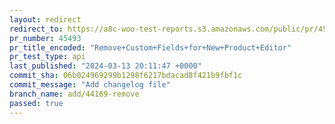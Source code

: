 ```yaml
---
layout: redirect
redirect_to: https://a8c-woo-test-reports.s3.amazonaws.com/public/pr/45493/api/index.html
pr_number: 45493
pr_title_encoded: "Remove+Custom+Fields+for+New+Product+Editor"
pr_test_type: api
last_published: "2024-03-13 20:11:47 +0000"
commit_sha: 06b024969299b1298f6217bdacad8f421b9fbf1c
commit_message: "Add changelog file"
branch_name: add/44169-remove
passed: true
---
```

